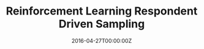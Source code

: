 ---
title: Reinforcement Learning Respondent Driven Sampling
summary: Respondent Driven Sampling (RDS) is widely used to access populations that are difficult to reach through conventional sampling mechanisms by incentivizing study participants to recruit their social connections. We consider adapting this inherent incentive structure to maximize cumulative goals during the study using reinforcement learning. However, the relationship between sample participants resulting from the social network structure poses unique challenges for solving this problem. To address this dependence, we use a branching process as a working model for reinforcement learning RDS (RLRDS). Establishing the conditions for asymptotic normality of the maximum likelihood estimator under this model allows us to perform reinforcement learning and inference with favorable theoretical guarantees. We establish asymptotic regret bounds for Thompson sampling, which balances exploration and exploitation when approximating the optimal allocation strategy. After collecting the sample using RLRDS, we perform inference for functions of population characteristics under an arbitrary generative social network model using an approximate Wald interval approach. Lastly, we demonstrate the utility of RLRDS and the accuracy of our inferential approach in simulation studies.
tags:
  - Network Sampling
  - Reinforcement Learning
date: '2016-04-27T00:00:00Z'

# Optional external URL for project (replaces project detail page).
external_link: ''

url_code: ''
url_pdf: ''
url_slides: ''
url_video: ''

# Slides (optional).
#   Associate this project with Markdown slides.
#   Simply enter your slide deck's filename without extension.
#   E.g. `slides = "example-slides"` references `content/slides/example-slides.md`.
#   Otherwise, set `slides = ""`.
slides:
---